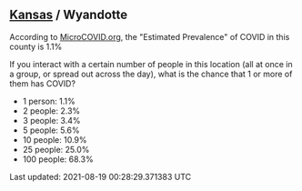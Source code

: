 
## [Kansas](/united-states/kansas) / Wyandotte

According to [MicroCOVID.org](http://microcovid.org),
the "Estimated Prevalence" of COVID in this county is 1.1%

If you interact with a certain number of people in this location
(all at once in a group, or spread out across the day), what is the chance that
1 or more of them has COVID?

- 1 person: 1.1%
- 2 people: 2.3%
- 3 people: 3.4%
- 5 people: 5.6%
- 10 people: 10.9%
- 25 people: 25.0%
- 100 people: 68.3%

Last updated: 2021-08-19 00:28:29.371383 UTC
